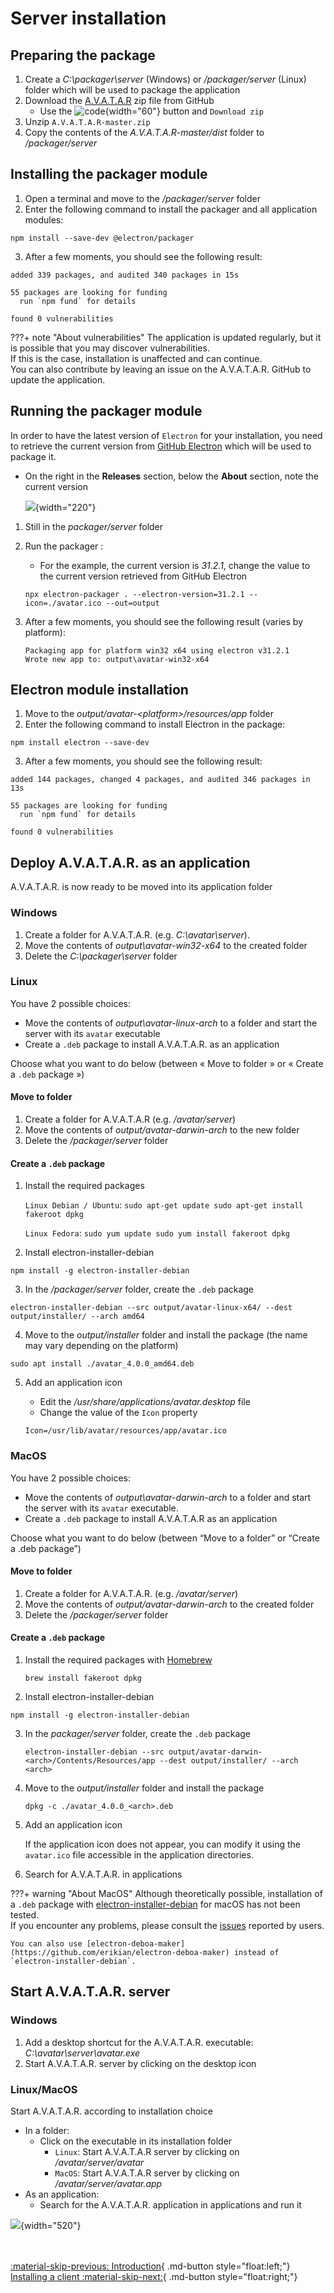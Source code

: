 # Server installation

## Preparing the package
1. Create a _C:\\packager\server_ (Windows) or _/packager/server_ (Linux) folder which will be used to package the application
2. Download the [A.V.A.T.A.R](https://github.com/Spikharpax/A.V.A.T.A.R) zip file from GitHub
    * Use the ![code](img/code.png){width="60"} button and `Download zip`
3. Unzip `A.V.A.T.A.R-master.zip`
4. Copy the contents of the _A.V.A.T.A.R-master/dist_ folder to _/packager/server_

## Installing the packager module
1. Open a terminal and move to the _/packager/server_ folder
2. Enter the following command to install the packager and all application modules:
```
npm install --save-dev @electron/packager
```
3. After a few moments, you should see the following result:
```
added 339 packages, and audited 340 packages in 15s

55 packages are looking for funding
  run `npm fund` for details

found 0 vulnerabilities
```

???+ note "About vulnerabilities"
    The application is updated regularly, but it is possible that you may discover vulnerabilities.  
    If this is the case, installation is unaffected and can continue.  
    You can also contribute by leaving an issue on the A.V.A.T.A.R. GitHub to update the application.

## Running the packager module

In order to have the latest version of `Electron` for your installation, you need to retrieve the current version from [GitHub Electron](https://github.com/electron/electron) which will be used to package it.

* On the right in the **Releases** section, below the **About** section, note the current version

    ![](img/electronVersion.png){width="220"}

1. Still in the _packager/server_ folder
2. Run the packager :
    * For the example, the current version is _31.2.1_, change the value to the current version retrieved from GitHub Electron

    ```
    npx electron-packager . --electron-version=31.2.1 --icon=./avatar.ico --out=output
    ```
3. After a few moments, you should see the following result (varies by platform):
    ```
    Packaging app for platform win32 x64 using electron v31.2.1
    Wrote new app to: output\avatar-win32-x64
    ```

## Electron module installation
1. Move to the _output/avatar-<platform\>/resources/app_ folder
2. Enter the following command to install Electron in the package:
```
npm install electron --save-dev
```
3. After a few moments, you should see the following result:
```
added 144 packages, changed 4 packages, and audited 346 packages in 13s

55 packages are looking for funding
  run `npm fund` for details

found 0 vulnerabilities
```

## Deploy A.V.A.T.A.R. as an application
A.V.A.T.A.R. is now ready to be moved into its application folder

### Windows
1. Create a folder for A.V.A.T.A.R. (e.g. _C:\avatar\\server_).
2. Move the contents of _output\avatar-win32-x64_ to the created folder
3. Delete the _C:\\packager\server_ folder

### Linux
You have 2 possible choices:

* Move the contents of _output\avatar-linux-arch_ to a folder and start the server with its `avatar` executable
* Create a `.deb` package to install A.V.A.T.A.R. as an application

Choose what you want to do below (between « Move to folder » or « Create a `.deb` package »)

#### Move to folder
1. Create a folder for A.V.A.T.A.R (e.g. _/avatar/server_)
2. Move the contents of _output/avatar-darwin-arch_ to the new folder
3. Delete the _/packager/server_ folder

#### Create a `.deb` package
1. Install the required packages

    `Linux Debian / Ubuntu`:
        ```
        sudo apt-get update
        sudo apt-get install fakeroot dpkg
        ```

    `Linux Fedora`:
        ```
        sudo yum update
        sudo yum install fakeroot dpkg
        ```

2. Install electron-installer-debian
```
npm install -g electron-installer-debian
```
3. In the _/packager/server_ folder, create the `.deb` package
```
electron-installer-debian --src output/avatar-linux-x64/ --dest output/installer/ --arch amd64
```
4. Move to the _output/installer_ folder and install the package (the name may vary depending on the platform)
```
sudo apt install ./avatar_4.0.0_amd64.deb
```
5. Add an application icon
    * Edit the _/usr/share/applications/avatar.desktop_ file
    * Change the value of the `Icon` property

    ```
    Icon=/usr/lib/avatar/resources/app/avatar.ico
    ```

### MacOS
You have 2 possible choices:

* Move the contents of _output\avatar-darwin-arch_ to a folder and start the server with its `avatar` executable.
* Create a `.deb` package to install A.V.A.T.A.R as an application

Choose what you want to do below (between “Move to a folder” or “Create a .deb package”)

#### Move to folder
1. Create a folder for A.V.A.T.A.R. (e.g. _/avatar/server_)
2. Move the contents of _output/avatar-darwin-arch_ to the created folder
3. Delete the _/packager/server_ folder

#### Create a `.deb` package
1. Install the required packages with [Homebrew](https://brew.sh/)
    ```
    brew install fakeroot dpkg
    ```
2. Install electron-installer-debian
```
npm install -g electron-installer-debian
```
3. In the _packager/server_ folder, create the `.deb` package
    ```
    electron-installer-debian --src output/avatar-darwin-<arch>/Contents/Resources/app --dest output/installer/ --arch <arch>
    ```
4. Move to the _output/installer_ folder and install the package
    ```
    dpkg -c ./avatar_4.0.0_<arch>.deb
    ```
5. Add an application icon

    If the application icon does not appear, you can modify it using the `avatar.ico` file accessible in the application directories. 

6. Search for A.V.A.T.A.R. in applications

???+ warning "About MacOS"
    Although theoretically possible, installation of a `.deb` package with [electron-installer-debian](https://github.com/electron-userland/electron-installer-debian) for macOS has not been tested.  
    If you encounter any problems, please consult the [issues](https://github.com/electron-userland/electron-installer-debian/issues) reported by users.  

    You can also use [electron-deboa-maker](https://github.com/erikian/electron-deboa-maker) instead of `electron-installer-debian`.

## Start A.V.A.T.A.R. server
    
### Windows
1. Add a desktop shortcut for the A.V.A.T.A.R. executable: _C:\avatar\\server\avatar.exe_
2. Start A.V.A.T.A.R. server by clicking on the desktop icon

### Linux/MacOS

Start A.V.A.T.A.R. according to installation choice

* In a folder:
    * Click on the executable in its installation folder
        * `Linux`: Start A.V.A.T.A.R server by clicking on _/avatar/server/avatar_
        * `MacOS`: Start A.V.A.T.A.R server by clicking on _/avatar/server/avatar.app_
* As an application: 
    * Search for the A.V.A.T.A.R. application in applications and run it

![](img/avatarServer.png){width="520"}

<br><br>
[:material-skip-previous: Introduction](introduction.md){ .md-button style="float:left;"}
[Installing a client :material-skip-next:](client-install.md){ .md-button style="float:right;"}   
<br><br>